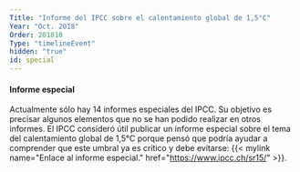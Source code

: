 ```yaml
---
Title: "Informe del IPCC sobre el calentamiento global de 1,5°C"
Year: "Oct. 2018"
Order: 201810
Type: "timelineEvent"
hidden: "true"
id: special
---
```


#### Informe especial

Actualmente sólo hay 14 informes especiales del IPCC. Su objetivo es precisar algunos elementos que no se han podido realizar en otros informes. El IPCC consideró útil publicar un informe especial sobre el tema del calentamiento global de 1,5°C porque pensó que podría ayudar a comprender que este umbral ya es crítico y debe evitarse: {{< mylink name="Enlace al informe especial." href="https://www.ipcc.ch/sr15/" >}}.